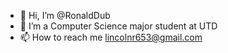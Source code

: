 - 👋 Hi, I’m @RonaldDub
- 👀 I’m a Computer Science major student at UTD
- 📫 How to reach me lincolnr653@gmail.com
  
<!---
RonaldDub/RonaldDub is a ✨ special ✨ repository because its `README.md` (this file) appears on your GitHub profile.
You can click the Preview link to take a look at your changes.
--->
